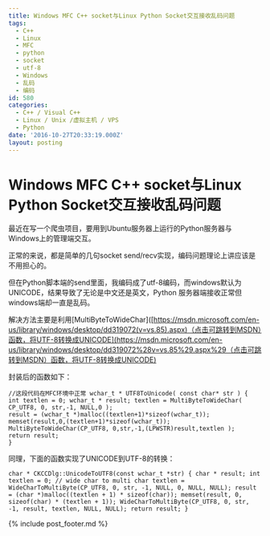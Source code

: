 ```yaml
---
title: Windows MFC C++ socket与Linux Python Socket交互接收乱码问题
tags:
  - C++
  - Linux
  - MFC
  - python
  - socket
  - utf-8
  - Windows
  - 乱码
  - 编码
id: 580
categories:
  - C++ / Visual C++
  - Linux / Unix /虚拟主机 / VPS
  - Python
date: '2016-10-27T20:33:19.000Z'
layout: posting
---
```


# Windows MFC C++ socket与Linux Python Socket交互接收乱码问题

最近在写一个爬虫项目，要用到Ubuntu服务器上运行的Python服务器与Windows上的管理端交互。

正常的来说，都是简单的几句socket send/recv实现，编码问题理论上讲应该是不用担心的。

但在Python脚本端的send里面，我编码成了utf-8编码，而windows默认为UNICODE，结果导致了无论是中文还是英文，Python 服务器端接收正常但windows端却一直是乱码。

解决方法主要是利用\[MultiByteToWideChar\]([https://msdn.microsoft.com/en-us/library/windows/desktop/dd319072(v=vs.85).aspx)（点击可跳转到MSDN）函数，将UTF-8转换成UNICODE](https://msdn.microsoft.com/en-us/library/windows/desktop/dd319072%28v=vs.85%29.aspx%29（点击可跳转到MSDN）函数，将UTF-8转换成UNICODE)

封装后的函数如下：

```
//这段代码在MFC环境中正常 wchar_t * UTF8ToUnicode( const char* str ) { int textlen = 0; wchar_t * result; textlen = MultiByteToWideChar( CP_UTF8, 0, str,-1, NULL,0 );  
result = (wchar_t *)malloc((textlen+1)*sizeof(wchar_t));  
memset(result,0,(textlen+1)*sizeof(wchar_t));  
MultiByteToWideChar(CP_UTF8, 0,str,-1,(LPWSTR)result,textlen );  
return result;  
}
```

同理，下面的函数实现了UNICODE到UTF-8的转换：

```
char * CKCCDlg::UnicodeToUTF8(const wchar_t *str) { char * result; int textlen = 0; // wide char to multi char textlen = WideCharToMultiByte(CP_UTF8, 0, str, -1, NULL, 0, NULL, NULL); result = (char *)malloc((textlen + 1) * sizeof(char)); memset(result, 0, sizeof(char) * (textlen + 1)); WideCharToMultiByte(CP_UTF8, 0, str, -1, result, textlen, NULL, NULL); return result; }
```



{% include post_footer.md %}